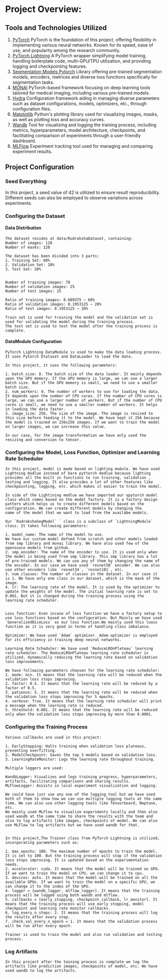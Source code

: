 # Project Overview:

## Tools and Technologies Utilized

1. [PyTorch](https://pytorch.org/)
   PyTorch is the foundation of this project, offering flexibility in implementing various neural networks. Known for its speed, ease of use, and popularity among the research community.
2. [PyTorch Lightning](https://lightning.ai)
   A PyTorch wrapper simplifying model training, handling boilerplate code, multi-GPU/TPU utilization, and providing logging and checkpointing features.
3. [Segmentation Models Pytorch](https://smp.readthedocs.io)
   Library offering pre-trained segmentation models, encoders, metrices and diverse loss functions specifically for segmentation tasks.
4. [MONAI](https://monai.io/)
   PyTorch-based framework focusing on deep learning tools tailored for medical imaging, including various pre-trained models.
5. [Hydra](https://hydra.cc/)
   Configuration framework aiding in managing diverse parameters such as dataset configurations, models, optimizers, etc., through configuration files.
6. [Matplotlib](https://matplotlib.org/)
   Python's plotting library used for visualizing images, masks, as well as plotting loss and accuracy curves.
7. [Wandb](https://wandb.ai/)
   Tool for visualizing and logging the training process, including metrics, hyperparameters, model architecture, checkpoints, and facilitating comparison of experiments through a user-friendly dashboard.
8. [MLFlow](https://mlflow.org/)
   Experiment tracking tool used for managing and comparing experiment results.

## Project Configuration

### Seed Everything

In this project, a seed value of 42 is utilized to ensure result reproducibility. Different seeds can also be employed to observe variations across experiments.

### Configuring the Dataset

#### Data Distribution

    The dataset resides at data/RudrakshaDataset, containing:
    Number of images: 128
    Number of masks: 128

    The dataset has been divided into 3 parts:
    1. Training Set: 60%
    2. Validation Set: 20%
    3. Test Set: 20%


    Number of training images: 78
    Number of validation images: 25
    Number of test images: 25

    Ratio of training images: 0.609375 ~ 60%
    Ratio of validation images: 0.1953125 ~ 20%
    Ratio of test images: 0.1953125 ~ 20%

    Train set is used for training the model and the validation set is used for validating the model during the training process.
    The test set is used to test the model after the training process is complete.

#### DataModule Configuration

    PyTorch Lightning DataModule is used to make the data loading process. It uses Pytorch Dtataset and DataLoader to load the data.

    In this project, it uses the following parameters:

    1. batch_size: 8. The batch size of the data loader. It mainly depends upon the GPU memory. If the GPU memory is large, we can use a larger batch size. But if the GPU memory is small, we need to use a smaller batch size.
    2. num_workers: 4. The number of workers to use for loading the data. It depends upon the number of CPU cores. If the number of CPU cores is large, we can use a larger number of workers. But if the number of CPU cores is small, we need to use a smaller number of workers. It helps in loading the data faster.
    3. image_size: 256. The size of the image. The image is resized to this size before feeding it to the model. We have kept it 256 because the model is trained on 256x256 images. If we want to train the model on larger images, we can increase this value.

    In our case, for the image transformation we have only used the resizing and conversion to tensor.

### Configuring the Model, Loss Function, Optimizer and Learning Rate Scheduler

    In this project, model is made based on lighting module. We have used Lightning modlue instead of bare pyttorch modlue because lighting provides all the built in functions to run training, validation , testing and logging. It also provides a lot of other features like checkpointing, logging, etc. which makes it easier to train the model.

    In side of the Lightining modlue we have imported our opytorch model class which comes based on the model factory. It is a factory design pattern which helps us to create different models based on the configuration. We can create different models by changing the
    name of the model that we want to load from the availabe models.

    Our `RudrakshaSegModel` ` class is a subclass of `LightningModule` class. It takes following parameters:

    1. model_name: The name of the model to use.
    We have our custom model defned from scratch and other models loaded from smp library and monai library. We have also used few of the opensouce models from github.
    2. smp_encoder: The name of the encoder to use. It is used only when the model is being used from smp library. This smp library has a lot of pre-trained models. We can use any of them by changing the name of the encoder. In our case we have used `resnet50` encoder. We can also use other encoders like `resnet34`, `resnet101`, etc.
    3. num_classes: The number of classes in the dataset. In our case it is 1. We have only one class in our dataset, which is the mask of the image.
    4. lr: The learning rate of the model. It is used by the optimizer to update the weights of the model. The initial learning rate is set to 0.001. But it is changed during the training process using the learning rate scheduler.


    Loss function: Even incase of loss function we have a factory setup to use loss functions based on the configuration. But Mainly we have used `GeneralizedDiceLoss` as our loss function.We mainly used this loass function as it is very good in terms of handling class imbalance.

    Optimizer: We have used `Adam` optimizer. Adam optimizer is employed for its efficiency in training deep neural networks.

    Learning Rate Scheduler: We have used `ReduceLROnPlateau` learning rate scheduler. The ReduceLROnPlateau learning rate scheduler is utilized, dynamically reducing the learning rate based on validation loss improvements.

    We have following parameters choosen for the learning rate scheduler:
    1. mode: min. It means that the learning rate will be reduced when the validation loss stops improving.
    2. factor: 0.5. It means that the learning rate will be reduced by a factor of 0.5.
    3. patience: 5. It means that the learning rate will be reduced when the validation loss stops improving for 5 epochs.
    4. verbose: True. It means that the learning rate scheduler will print a message when the learning rate is reduced.
    5. threshold: 0.001. It means that the learning rate will be reduced only when the validation loss stops improving by more than 0.0001.

### Configuring the Training Process

    Various callbacks are used in this project:

    1. EarlyStopping: Halts training when validation loss plateaus, preventing overfitting.
    2. ModelCheckpoint: Saves the top 3 models based on validation loss.
    3. LearningRateMonitor: Logs the learning rate throughout training.

    Multiple loggers are used:

    WandbLogger: Visualizes and logs training progress, hyperparameters, artifacts, facilitating comparisons and sharing results.
    MLFlowLogger: Assists in local experiment visualization and logging.

    We could have just use any one of the logging tool but we have used both of them to show how we can use multiple logging tools at the same time. We can also use other logging tools like Tensorboard, Neptune, etc.
    We mainly used MLFlow to visualize experiments locally and then also used wandb at the same time to share the results with the team and also to log artifacts like images, checkpoints of model. We can also use MLFlow to log artifacts but we have used wandb for that.


    In this project,The Trainer class from PyTorch Lightning is utilized, incorporating parameters such as:

    1. max_epochs: 100. The maximum number of epochs to train the model. It is set to 100. But the training process will stop if the validation loss stops improving. It is updated based on the experimentation needs.
    2. accelerator: cuda. It means that the model will be trained on GPU. If we want to train the model on CPU, we can change it to cpu.
    3. devices: auto. It means that the model will be trained on all the available GPUs. If we want to train the model on a specific GPU, we can change it to the index of the GPU.
    4. logger = [wandb_logger, mlflow_logger]. It means that the training process will be logged using both wandb and mlflow.
    5. callbacks = [early_stopping, checkpoint_callback, lr_monitor]. It means that the training process will use early stopping, model checkpoint and learning rate monitor callbacks.
    6. log_every_n_steps: 2. It means that the training process will log the results after every step.
    7. check_val_every_n_epoch = 1. It means that the validation process will be run after every epoch.

    Trainer is used to train the model and also run validation and testing process.

### Log Artifacts

    In this project after the taining process is complete we log the artifacts like prediction images, checkpoints of model, etc. We have used wandb to log the artifacts.

